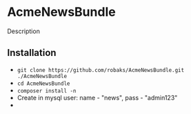 AcmeNewsBundle
========================

Description

Installation
--------------
* `git clone https://github.com/robaks/AcmeNewsBundle.git ./AcmeNewsBundle`
* `cd AcmeNewsBundle`
* `composer install -n`
* Create in mysql user: name - "news", pass - "admin123"
* 
